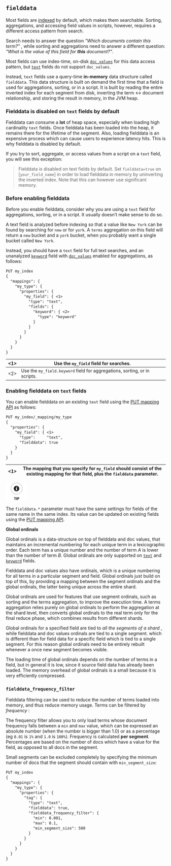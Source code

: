 ## `fielddata`

Most fields are [indexed](mapping-index.html) by default, which makes them searchable. Sorting, aggregations, and accessing field values in scripts, however, requires a different access pattern from search.

Search needs to answer the question _"Which documents contain this term?"_ , while sorting and aggregations need to answer a different question: _"What is the value of this field for **this** document?"_.

Most fields can use index-time, on-disk [`doc_values`](doc-values.html) for this data access pattern, but [`text`](text.html) fields do not support `doc_values`.

Instead, `text` fields use a query-time **in-memory** data structure called `fielddata`. This data structure is built on demand the first time that a field is used for aggregations, sorting, or in a script. It is built by reading the entire inverted index for each segment from disk, inverting the term ↔︎ document relationship, and storing the result in memory, in the JVM heap.

### Fielddata is disabled on `text` fields by default

Fielddata can consume a **lot** of heap space, especially when loading high cardinality `text` fields. Once fielddata has been loaded into the heap, it remains there for the lifetime of the segment. Also, loading fielddata is an expensive process which can cause users to experience latency hits. This is why fielddata is disabled by default.

If you try to sort, aggregate, or access values from a script on a `text` field, you will see this exception:

> Fielddata is disabled on text fields by default. Set `fielddata=true` on [`your_field_name`] in order to load fielddata in memory by uninverting the inverted index. Note that this can however use significant memory.

### Before enabling fielddata

Before you enable fielddata, consider why you are using a `text` field for aggregations, sorting, or in a script. It usually doesn’t make sense to do so.

A text field is analyzed before indexing so that a value like `New York` can be found by searching for `new` or for `york`. A `terms` aggregation on this field will return a `new` bucket and a `york` bucket, when you probably want a single bucket called `New York`.

Instead, you should have a `text` field for full text searches, and an unanalyzed [`keyword`](keyword.html) field with [`doc_values`](doc-values.html) enabled for aggregations, as follows:
    
    
    PUT my_index
    {
      "mappings": {
        "my_type": {
          "properties": {
            "my_field": { <1>
              "type": "text",
              "fields": {
                "keyword": { <2>
                  "type": "keyword"
                }
              }
            }
          }
        }
      }
    }

<1>| Use the `my_field` field for searches.     
---|---    
<2>| Use the `my_field.keyword` field for aggregations, sorting, or in scripts.   
  
### Enabling fielddata on `text` fields

You can enable fielddata on an existing `text` field using the [PUT mapping API](indices-put-mapping.html) as follows:
    
    
    PUT my_index/_mapping/my_type
    {
      "properties": {
        "my_field": { <1>
          "type":     "text",
          "fielddata": true
        }
      }
    }

<1>| The mapping that you specify for `my_field` should consist of the existing mapping for that field, plus the `fielddata` parameter.     
---|---  
  
![Tip](/images/icons/tip.png)

The `fielddata.*` parameter must have the same settings for fields of the same name in the same index. Its value can be updated on existing fields using the [PUT mapping API](indices-put-mapping.html).

 **Global ordinals**

Global ordinals is a data-structure on top of fielddata and doc values, that maintains an incremental numbering for each unique term in a lexicographic order. Each term has a unique number and the number of term _A_ is lower than the number of term _B_. Global ordinals are only supported on [`text`](text.html) and [`keyword`](keyword.html) fields.

Fielddata and doc values also have ordinals, which is a unique numbering for all terms in a particular segment and field. Global ordinals just build on top of this, by providing a mapping between the segment ordinals and the global ordinals, the latter being unique across the entire shard.

Global ordinals are used for features that use segment ordinals, such as sorting and the terms aggregation, to improve the execution time. A terms aggregation relies purely on global ordinals to perform the aggregation at the shard level, then converts global ordinals to the real term only for the final reduce phase, which combines results from different shards.

Global ordinals for a specified field are tied to _all the segments of a shard_ , while fielddata and doc values ordinals are tied to a single segment. which is different than for field data for a specific field which is tied to a single segment. For this reason global ordinals need to be entirely rebuilt whenever a once new segment becomes visible.

The loading time of global ordinals depends on the number of terms in a field, but in general it is low, since it source field data has already been loaded. The memory overhead of global ordinals is a small because it is very efficiently compressed.

### `fielddata_frequency_filter`

Fielddata filtering can be used to reduce the number of terms loaded into memory, and thus reduce memory usage. Terms can be filtered by _frequency_ :

The frequency filter allows you to only load terms whose document frequency falls between a `min` and `max` value, which can be expressed an absolute number (when the number is bigger than 1.0) or as a percentage (eg `0.01` is `1%` and `1.0` is `100%`). Frequency is calculated **per segment**. Percentages are based on the number of docs which have a value for the field, as opposed to all docs in the segment.

Small segments can be excluded completely by specifying the minimum number of docs that the segment should contain with `min_segment_size`:
    
    
    PUT my_index
    {
      "mappings": {
        "my_type": {
          "properties": {
            "tag": {
              "type": "text",
              "fielddata": true,
              "fielddata_frequency_filter": {
                "min": 0.001,
                "max": 0.1,
                "min_segment_size": 500
              }
            }
          }
        }
      }
    }
